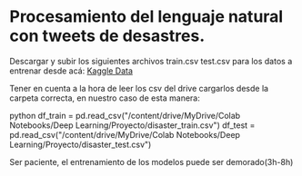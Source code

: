 # Procesamiento del lenguaje natural con tweets de desastres. 

Descargar y subir los siguientes archivos train.csv test.csv para los datos a entrenar desde acá: 
[Kaggle Data](https://www.kaggle.com/competitions/nlp-getting-started/data)

Tener en cuenta a la hora de leer los csv del drive cargarlos desde la carpeta correcta, en nuestro caso de esta manera:

python
    df_train = pd.read_csv("/content/drive/MyDrive/Colab Notebooks/Deep Learning/Proyecto/disaster_train.csv")
    df_test = pd.read_csv("/content/drive/MyDrive/Colab Notebooks/Deep Learning/Proyecto/disaster_test.csv")


Ser paciente, el entrenamiento de los modelos puede ser demorado(3h-8h)
